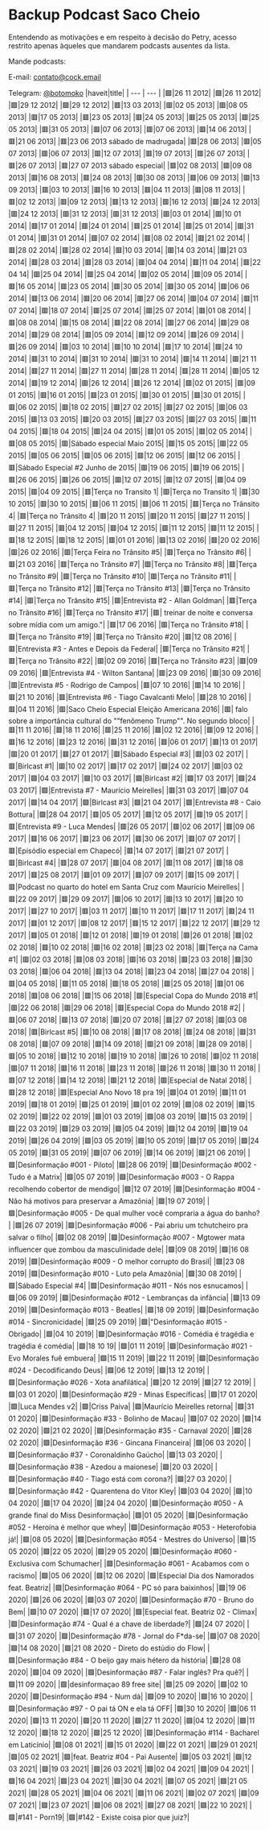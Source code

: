 # Backup Podcast Saco Cheio

Entendendo as motivações e em respeito à decisão do Petry, acesso restrito apenas àqueles que mandarem podcasts ausentes da lista.

Mande podcasts:

E-mail: [contato@cock.email](mailto:contato@cock.email)

Telegram: [@botomoko](https://t.me/botomoko)
|haveit|title|
| --- | --- |
|🟩|26 11 2012|
|🟩|26 11 2012|
|🟩|29 12 2012|
|🟩|29 12 2012|
|🟥|13 03 2013|
|🟥|02 05 2013|
|🟥|08 05 2013|
|🟥|17 05 2013|
|🟥|23 05 2013|
|🟥|24 05 2013|
|🟥|25 05 2013|
|🟥|25 05 2013|
|🟥|31 05 2013|
|🟥|07 06 2013|
|🟥|07 06 2013|
|🟥|14 06 2013|
|🟥|21 06 2013|
|🟥|23 06 2013 sábado de madrugada|
|🟥|28 06 2013|
|🟥|05 07 2013|
|🟥|06 07 2013|
|🟥|12 07 2013|
|🟥|19 07 2013|
|🟥|26 07 2013|
|🟥|26 07 2013|
|🟥|27 07 2013 sábado especial|
|🟥|02 08 2013|
|🟥|09 08 2013|
|🟥|16 08 2013|
|🟥|24 08 2013|
|🟥|30 08 2013|
|🟥|06 09 2013|
|🟥|13 09 2013|
|🟥|03 10 2013|
|🟥|16 10 2013|
|🟥|04 11 2013|
|🟥|08 11 2013|
|🟥|02 12 2013|
|🟥|09 12 2013|
|🟥|13 12 2013|
|🟥|16 12 2013|
|🟥|24 12 2013|
|🟥|24 12 2013|
|🟥|31 12 2013|
|🟥|31 12 2013|
|🟥|03 01 2014|
|🟥|10 01 2014|
|🟥|17 01 2014|
|🟥|24 01 2014|
|🟥|25 01 2014|
|🟥|25 01 2014|
|🟥|31 01 2014|
|🟥|31 01 2014|
|🟥|07 02 2014|
|🟥|08 02 2014|
|🟥|21 02 2014|
|🟥|28 02 2014|
|🟥|28 02 2014|
|🟥|10 03 2014|
|🟥|14 03 2014|
|🟥|21 03 2014|
|🟥|28 03 2014|
|🟥|28 03 2014|
|🟥|04 04 2014|
|🟥|11 04 2014|
|🟥|22 04 14|
|🟥|25 04 2014|
|🟥|25 04 2014|
|🟥|02 05 2014|
|🟥|09 05 2014|
|🟥|16 05 2014|
|🟥|23 05 2014|
|🟥|30 05 2014|
|🟥|30 05 2014|
|🟥|06 06 2014|
|🟥|13 06 2014|
|🟥|20 06 2014|
|🟥|27 06 2014|
|🟥|04 07 2014|
|🟥|11 07 2014|
|🟥|18 07 2014|
|🟥|25 07 2014|
|🟥|25 07 2014|
|🟥|01 08 2014|
|🟥|08 08 2014|
|🟥|15 08 2014|
|🟥|22 08 2014|
|🟥|27 06 2014|
|🟥|29 08 2014|
|🟥|29 08 2014|
|🟥|05 09 2014|
|🟥|12 09 2014|
|🟥|26 09 2014|
|🟥|26 09 2014|
|🟥|03 10 2014|
|🟥|10 10 2014|
|🟥|17 10 2014|
|🟥|24 10 2014|
|🟥|31 10 2014|
|🟥|31 10 2014|
|🟥|31 10 2014|
|🟥|14 11 2014|
|🟥|21 11 2014|
|🟥|27 11 2014|
|🟥|27 11 2014|
|🟥|28 11 2014|
|🟥|28 11 2014|
|🟥|05 12 2014|
|🟥|19 12 2014|
|🟥|26 12 2014|
|🟥|26 12 2014|
|🟥|02 01 2015|
|🟥|09 01 2015|
|🟥|16 01 2015|
|🟥|23 01 2015|
|🟥|30 01 2015|
|🟥|30 01 2015|
|🟥|06 02 2015|
|🟥|18 02 2015|
|🟥|27 02 2015|
|🟥|27 02 2015|
|🟥|06 03 2015|
|🟥|13 03 2015|
|🟥|20 03 2015|
|🟥|27 03 2015|
|🟥|27 03 2015|
|🟥|11 04 2015|
|🟥|18 04 2015|
|🟥|24 04 2015|
|🟥|01 05 2015|
|🟥|02 05 2014|
|🟥|08 05 2015|
|🟥|Sábado especial Maio 2015|
|🟥|15 05 2015|
|🟥|22 05 2015|
|🟥|05 06 2015|
|🟥|05 06 2015|
|🟥|12 06 2015|
|🟥|12 06 2015|
|🟥|Sábado Especial #2 Junho de 2015|
|🟥|19 06 2015|
|🟥|19 06 2015|
|🟥|26 06 2015|
|🟥|26 06 2015|
|🟥|12 07 2015|
|🟥|12 07 2015|
|🟥|04 09 2015|
|🟥|04 09 2015|
|🟥|Terça no Transito 1|
|🟥|Terça no Transito 1|
|🟥|30 10 2015|
|🟥|30 10 2015|
|🟥|06 11 2015|
|🟥|06 11 2015|
|🟥|Terça no Trânsito 4|
|🟥|Terça no Trânsito 4|
|🟥|20 11 2015|
|🟥|20 11 2015|
|🟥|27 11 2015|
|🟥|27 11 2015|
|🟥|04 12 2015|
|🟥|04 12 2015|
|🟥|11 12 2015|
|🟥|11 12 2015|
|🟥|18 12 2015|
|🟥|18 12 2015|
|🟥|01 01 2016|
|🟥|13 02 2016|
|🟥|20 02 2016|
|🟥|26 02 2016|
|🟥|Terça Feira no Trânsito #5|
|🟥|Terça no Trânsito #6|
|🟥|21 03 2016|
|🟥|Terça no Trânsito #7|
|🟥|Terça no Trânsito #8|
|🟥|Terça no Trânsito #9|
|🟥|Terça no Trânsito #10|
|🟥|Terça no Trânsito #11|
|🟥|Terça no Trânsito #12|
|🟥|Terça no Trânsito #13|
|🟥|Terça no Trânsito #14|
|🟥|Terça no Trânsito #15|
|🟥|Entrevista #2 - Allan Goldman|
|🟥|Terça no Trânsito #16|
|🟥|Terça no Trânsito #17|
|🟥| treinar de noite e conversa sobre mídia com um amigo."|
|🟥|17 06 2016|
|🟥|Terça no Trânsito #18|
|🟥|Terça no Trânsito #19|
|🟥|Terça no Trânsito #20|
|🟥|12 08 2016|
|🟥|Entrevista #3 - Antes e Depois da Federal|
|🟥|Terça no Trânsito #21|
|🟥|Terça no Trânsito #22|
|🟥|02 09 2016|
|🟥|Terça no Trânsito #23|
|🟥|09 09 2016|
|🟥|Entrevista #4 - Wilton Santana|
|🟥|23 09 2016|
|🟥|30 09 2016|
|🟥|Entrevista #5 - Rodrigo de Campos|
|🟥|07 10 2016|
|🟥|14 10 2016|
|🟥|21 10 2016|
|🟥|Entrevista #6 - Tiago Cavalcanti Melo|
|🟥|28 10 2016|
|🟥|04 11 2016|
|🟥|Saco Cheio Especial Eleição Americana 2016|
|🟥| falo sobre a importância cultural do ""fenômeno Trump"". No segundo bloco|
|🟥|11 11 2016|
|🟥|18 11 2016|
|🟥|25 11 2016|
|🟥|02 12 2016|
|🟥|09 12 2016|
|🟥|16 12 2016|
|🟥|23 12 2016|
|🟥|31 12 2016|
|🟥|06 01 2017|
|🟥|13 01 2017|
|🟥|20 01 2017|
|🟥|27 01 2017|
|🟥|Sábado Especial #3|
|🟥|03 02 2017|
|🟥|Birlcast #1|
|🟥|10 02 2017|
|🟩|17 02 2017|
|🟩|24 02 2017|
|🟥|03 02 2017|
|🟩|04 03 2017|
|🟩|10 03 2017|
|🟩|Birlcast #2|
|🟩|17 03 2017|
|🟩|24 03 2017|
|🟩|Entrevista #7 - Maurício Meirelles|
|🟥|31 03 2017|
|🟩|07 04 2017|
|🟩|14 04 2017|
|🟩|Birlcast #3|
|🟩|21 04 2017|
|🟩|Entrevista #8 - Caio Bottura|
|🟩|28 04 2017|
|🟥|05 05 2017|
|🟥|12 05 2017|
|🟥|19 05 2017|
|🟥|Entrevista #9 - Luca Mendes|
|🟥|26 05 2017|
|🟥|02 06 2017|
|🟥|09 06 2017|
|🟥|16 06 2017|
|🟥|23 06 2017|
|🟥|30 06 2017|
|🟥|07 07 2017|
|🟥|Episódio especial em Chapecó|
|🟥|14 07 2017|
|🟥|21 07 2017|
|🟥|Birlcast #4|
|🟥|28 07 2017|
|🟥|04 08 2017|
|🟥|11 08 2017|
|🟥|18 08 2017|
|🟥|25 08 2017|
|🟥|01 09 2017|
|🟥|07 09 2017|
|🟥|15 09 2017|
|🟥|Podcast no quarto do hotel em Santa Cruz com Maurício Meirelles|
|🟥|22 09 2017|
|🟥|29 09 2017|
|🟥|06 10 2017|
|🟥|13 10 2017|
|🟥|20 10 2017|
|🟥|27 10 2017|
|🟥|03 11 2017|
|🟥|10 11 2017|
|🟥|17 11 2017|
|🟥|24 11 2017|
|🟥|01 12 2017|
|🟥|08 12 2017|
|🟥|15 12 2017|
|🟥|22 12 2017|
|🟥|29 12 2017|
|🟥|05 01 2018|
|🟥|12 01 2018|
|🟥|19 01 2018|
|🟥|26 01 2018|
|🟥|02 02 2018|
|🟥|10 02 2018|
|🟥|16 02 2018|
|🟥|23 02 2018|
|🟥|Terça na Cama #1|
|🟥|02 03 2018|
|🟥|08 03 2018|
|🟥|16 03 2018|
|🟥|23 03 2018|
|🟥|30 03 2018|
|🟥|06 04 2018|
|🟥|13 04 2018|
|🟥|23 04 2018|
|🟥|27 04 2018|
|🟥|04 05 2018|
|🟥|11 05 2018|
|🟥|18 05 2018|
|🟥|25 05 2018|
|🟥|01 06 2018|
|🟥|08 06 2018|
|🟥|15 06 2018|
|🟥|Especial Copa do Mundo 2018 #1|
|🟥|22 06 2018|
|🟥|29 06 2018|
|🟥|Especial Copa do Mundo 2018 #2|
|🟥|06 07 2018|
|🟥|13 07 2018|
|🟥|20 07 2018|
|🟥|27 07 2018|
|🟥|03 08 2018|
|🟥|Birlcast #5|
|🟥|10 08 2018|
|🟥|17 08 2018|
|🟥|24 08 2018|
|🟥|31 08 2018|
|🟥|07 09 2018|
|🟥|14 09 2018|
|🟥|21 09 2018|
|🟥|28 09 2018|
|🟥|05 10 2018|
|🟥|12 10 2018|
|🟥|19 10 2018|
|🟥|26 10 2018|
|🟥|02 11 2018|
|🟥|07 11 2018|
|🟥|16 11 2018|
|🟥|23 11 2018|
|🟥|26 11 2018|
|🟥|30 11 2018|
|🟥|07 12 2018|
|🟥|14 12 2018|
|🟥|21 12 2018|
|🟥|Especial de Natal 2018|
|🟥|28 12 2018|
|🟥|Especial Ano Novo 18 pra 19|
|🟩|04 01 2019|
|🟩|11 01 2019|
|🟩|18 01 2019|
|🟩|25 01 2019|
|🟩|01 02 2019|
|🟩|08 02 2019|
|🟩|15 02 2019|
|🟩|22 02 2019|
|🟩|01 03 2019|
|🟩|08 03 2019|
|🟩|15 03 2019|
|🟩|22 03 2019|
|🟩|29 03 2019|
|🟩|05 04 2019|
|🟩|12 04 2019|
|🟩|19 04 2019|
|🟩|26 04 2019|
|🟩|03 05 2019|
|🟩|10 05 2019|
|🟩|17 05 2019|
|🟩|24 05 2019|
|🟩|31 05 2019|
|🟩|07 06 2019|
|🟩|14 06 2019|
|🟩|21 06 2019|
|🟩|Desinformação #001 - Piloto|
|🟩|28 06 2019|
|🟩|Desinformação #002 - Tudo é a Matrix|
|🟩|05 07 2019|
|🟩|Desinformação #003 - O Rappa recolhendo cobertor de mendigo|
|🟩|12 07 2019|
|🟩|Desinformação #004 - Não há motivos para preservar a Amazônia|
|🟩|19 07 2019|
|🟩|Desinformação #005 - De qual mulher você compraria a água do banho?|
|🟩|26 07 2019|
|🟩|Desinformação #006 - Pai abriu um tchutcheiro pra salvar o filho|
|🟩|02 08 2019|
|🟩|Desinformação #007 - Mgtower mata influencer que zombou da masculinidade dele|
|🟩|09 08 2019|
|🟩|16 08 2019|
|🟩|Desinformação #009 - O melhor corrupto do Brasil|
|🟩|23 08 2019|
|🟩|Desinformação #010 - Luto pela Amazônia|
|🟩|30 08 2019|
|🟩|Sábado Especial #4|
|🟩|Desinformação #011 - Nós nos esnucamos|
|🟩|06 09 2019|
|🟩|Desinformação #012 - Lembranças da infância|
|🟩|13 09 2019|
|🟩|Desinformação #013 - Beatles|
|🟩|18 09 2019|
|🟩|Desinformação #014 - Sincronicidade|
|🟩|25 09 2019|
|🟩|"Desinformação #015 - Obrigado|
|🟩|04 10 2019|
|🟩|Desinformação #016 - Comédia é tragédia e tragédia é comédia|
|🟩|18 10 19|
|🟩|01 11 2019|
|🟩|Desinformação #021 - Evo Morales fuê embuera|
|🟩|15 11 2019|
|🟩|22 11 2019|
|🟩|Desinformação #024 - Decodificando Deus|
|🟩|06 12 2019|
|🟩|13 12 2019|
|🟩|Desinformação #026 - Xota anafilática|
|🟩|20 12 2019|
|🟩|27 12 2019|
|🟩|03 01 2020|
|🟩|Desinformação #29 - Minas Específicas|
|🟩|17 01 2020|
|🟩|Luca Mendes v2|
|🟩|Criss Paiva|
|🟩|Maurício Meirelles retorna|
|🟩|31 01 2020|
|🟩|Desinformação #33 - Bolinho de Macau|
|🟩|07 02 2020|
|🟩|14 02 2020|
|🟩|21 02 2020|
|🟩|Desinformação #35 - Carnaval 2020|
|🟩|28 02 2020|
|🟩|Desinformação #36 - Gincana Financeira|
|🟩|06 03 2020|
|🟩|Desinformação #37 - Coronaldinho Gaúcho|
|🟩|13 03 2020|
|🟩|Desinformação #38 - Azedou a maionese|
|🟩|20 03 2020|
|🟩|Desinformação #40 - Tiago está com corona?|
|🟩|27 03 2020|
|🟩|Desinformação #42 - Quarentena do Vitor Kley|
|🟩|03 04 2020|
|🟩|10 04 2020|
|🟩|17 04 2020|
|🟩|24 04 2020|
|🟩|Desinformação #050 - A grande final do Miss Desinformação|
|🟩|01 05 2020|
|🟩|Desinformação #052 - Heroína é melhor que whey|
|🟩|Desinformação #053 - Heterofobia já!|
|🟩|08 05 2020|
|🟩|Desinformação #054 - Mestres do Universo|
|🟩|15 05 2020|
|🟩|22 05 2020|
|🟩|29 05 2020|
|🟩|Desinformação #060 - Exclusiva com Schumacher|
|🟩|Desinformação #061 - Acabamos com o racismo|
|🟩|05 06 2020|
|🟩|12 06 2020|
|🟩|Especial Dia dos Namorados feat. Beatriz|
|🟩|Desinformação #064 - PC só para baixinhos|
|🟩|19 06 2020|
|🟩|26 06 2020|
|🟩|03 07 2020|
|🟩|Desinformação #70 - Bruno do Bem|
|🟩|10 07 2020|
|🟩|17 07 2020|
|🟩|Especial feat. Beatriz 02 - Climax|
|🟩|Desinformação #74 - Qual é a chave de liberdade?|
|🟩|24 07 2020|
|🟩|31 07 2020|
|🟩|Desinformação #78 - Jornal do F*da-se|
|🟩|07 08 2020|
|🟩|14 08 2020|
|🟩|21 08 2020 - Direto do estúdio do Flow|
|🟩|Desinformação #84 - O beijo gay mais hétero da história|
|🟩|28 08 2020|
|🟩|04 09 2020|
|🟩|Desinformação #87 - Falar inglês? Pra quê?|
|🟩|11 09 2020|
|🟩|desinformaçao 89 free site|
|🟩|25 09 2020|
|🟩|02 10 2020|
|🟩|Desinformação #94 - Num dá|
|🟩|09 10 2020|
|🟩|16 10 2020|
|🟩|Desinformação #97 - O pai tá ON e ela tá OFF|
|🟩|30 10 2020|
|🟩|06 11 2020|
|🟩|13 11 2020|
|🟩|20 11 2020|
|🟩|27 11 2020|
|🟩|04 12 2020|
|🟩|11 12 2020|
|🟩|18 12 2020|
|🟩|25 12 2020|
|🟩|Desinformação #114 - Bacharel em Laticínio|
|🟩|08 01 2021|
|🟩|15 01 2020|
|🟩|22 01 2021|
|🟩|29 01 2021|
|🟩|05 02 2021|
|🟩|feat. Beatriz #04 - Pai Ausente|
|🟩|05 03 2021|
|🟩|12 03 2021|
|🟩|19 03 2021|
|🟩|26 03 2021|
|🟩|02 04 2021|
|🟩|09 04 2021|
|🟩|16 04 2021|
|🟩|23 04 2021|
|🟩|30 04 2021|
|🟩|07 05 2021|
|🟩|21 05 2021|
|🟩|28 05 2021|
|🟩|04 06 2021|
|🟩|11 06 2021|
|🟩|02 07 2021|
|🟩|09 07 2021|
|🟩|23 07 2021|
|🟩|06 08 2021|
|🟩|27 08 2021|
|🟩|22 10 2021|
|🟩|#141 - Porn19|
|🟩|#142 - Existe coisa pior que juiz?|
